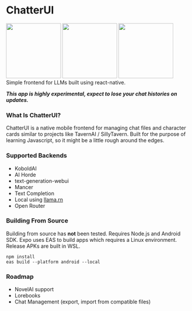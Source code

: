 
# ChatterUI
<div>
<img src ="https://github.com/Vali-98/ChatterUI/blob/master/assets/screenshots/mainchat.png" width="150" > 
<img src ="https://github.com/Vali-98/ChatterUI/blob/master/assets/screenshots/charsmenu.png" width="150" > 
<img src ="https://github.com/Vali-98/ChatterUI/blob/master/assets/screenshots/optionsmenu.png" width="150" > 
</div>
Simple frontend for LLMs built using react-native. 

***This app is highly experimental, expect to lose your chat histories on updates.***

### What Is ChatterUI?
ChatterUI is a native mobile frontend for managing chat files and character cards similar to projects like TavernAI / SillyTavern.
Built for the purpose of learning Javascript, so it might be a little rough around the edges.

### Supported Backends
- KoboldAI
- AI Horde
- text-generation-webui
- Mancer
- Text Completion
- Local using [llama.rn](https://github.com/mybigday/llama.rn)
- Open Router

### Building From Source
Building from source has **not** been tested.
Requires Node.js and Android SDK. Expo uses EAS to build apps which requires a Linux environment. Release APKs are built in WSL.
```
npm install
eas build --platform android --local
```

### Roadmap

- NovelAI support
- Lorebooks 
- Chat Management (export, import from compatible files)
